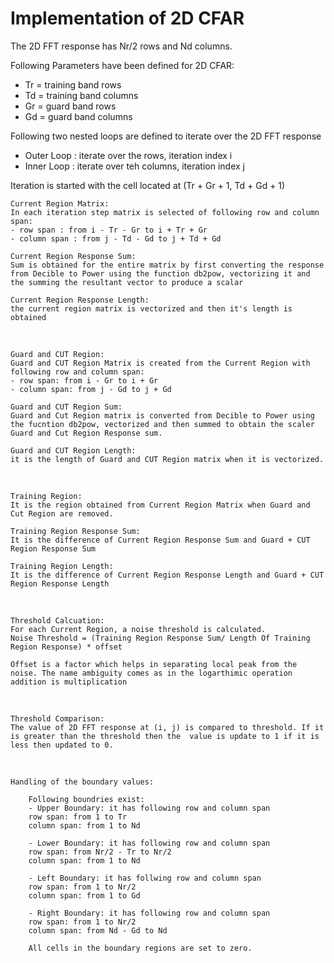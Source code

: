 <h1> Implementation of 2D CFAR </h1>

The 2D FFT response has Nr/2 rows and Nd columns.

Following Parameters have been defined for 2D CFAR:
- Tr = training band rows
- Td = training band columns
- Gr = guard band rows
- Gd = guard band columns

Following two nested loops are defined to iterate over the 2D FFT response 
- Outer Loop : iterate over the rows, iteration index i 
- Inner Loop : iterate over teh columns, iteration index j

Iteration is started with the cell located at (Tr + Gr + 1, Td + Gd + 1)

    Current Region Matrix:
    In each iteration step matrix is selected of following row and column span:
    - row span : from i - Tr - Gr to i + Tr + Gr
    - column span : from j - Td - Gd to j + Td + Gd

    Current Region Response Sum: 
    Sum is obtained for the entire matrix by first converting the response from Decible to Power using the function db2pow, vectorizing it and the summing the resultant vector to produce a scalar

    Current Region Response Length: 
    the current region matrix is vectorized and then it's length is obtained
<br/>

    Guard and CUT Region:
    Guard and CUT Region Matrix is created from the Current Region with following row and column span:
    - row span: from i - Gr to i + Gr
    - column span: from j - Gd to j + Gd

    Guard and CUT Region Sum:
    Guard and Cut Region matrix is converted from Decible to Power using the fucntion db2pow, vectorized and then summed to obtain the scaler Guard and Cut Region Response sum.

    Guard and CUT Region Length:
    it is the length of Guard and CUT Region matrix when it is vectorized.
<br/>

    Training Region:
    It is the region obtained from Current Region Matrix when Guard and Cut Region are removed.

    Training Region Response Sum:
    It is the difference of Current Region Response Sum and Guard + CUT Region Response Sum

    Training Region Length:
    It is the difference of Current Region Response Length and Guard + CUT Region Response Length

<br/>

    Threshold Calcuation:
    For each Current Region, a noise threshold is calculated.
    Noise Threshold = (Training Region Response Sum/ Length Of Training Region Response) * offset

    Offset is a factor which helps in separating local peak from the noise. The name ambiguity comes as in the logarthimic operation addition is multiplication

<br/>

    Threshold Comparison:
    The value of 2D FFT response at (i, j) is compared to threshold. If it is greater than the threshold then the  value is update to 1 if it is less then updated to 0.


<br/>

    Handling of the boundary values:

        Following boundries exist:
        - Upper Boundary: it has following row and column span
        row span: from 1 to Tr
        column span: from 1 to Nd
        
        - Lower Boundary: it has following row and column span
        row span: from Nr/2 - Tr to Nr/2
        column span: from 1 to Nd

        - Left Boundary: it has follwing row and column span
        row span: from 1 to Nr/2
        column span: from 1 to Gd

        - Right Boundary: it has following row and column span
        row span: from 1 to Nr/2
        column span: from Nd - Gd to Nd

        All cells in the boundary regions are set to zero.

